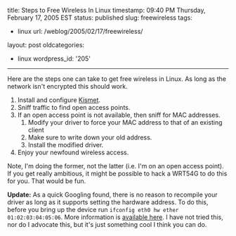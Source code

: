 title: Steps to Free Wireless In Linux
timestamp: 09:40 PM Thursday, February 17, 2005 EST
status: published
slug: freewireless
tags:
- linux
url: /weblog/2005/02/17/freewireless/

layout: post
oldcategories:
- linux
wordpress_id: '205'

---

Here are the steps one can take to get free wireless in Linux.  As long as the
network isn't encrypted this should work.

1. Install and configure [Kismet](http://www.kismetwireless.net/).
2. Sniff traffic to find open access points.
3. If an open access point is not available, then sniff for MAC addresses.
    1. Modify your driver to force your MAC address to that of an existing client
    2. Make sure to write down your old address.
    3. Install the modified driver.
4. Enjoy your newfound wireless access.

Note, I'm doing the former, not the latter (i.e. I'm on an open access point).
If you get really ambitious, it might be possible to hack a WRT54G to do this
for you.  That would be fun.

**Update:** As a quick Googling found, there is no reason to recompile
your driver as long as it supports setting the hardware address.  To
do this, before you bring up the device run `ifconfig eth0 hw ether
01:02:03:04:05:06`.  More information is
[available here](http://www.talvi.net/notes/mac-spoofing.html).  I
have not tried this, nor do I advocate this, but it's just something
cool I think you can do.

